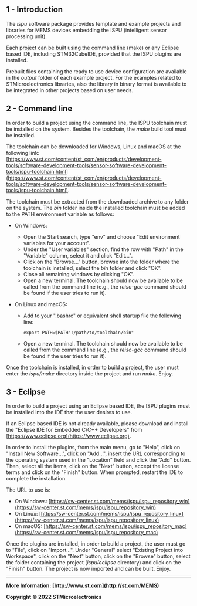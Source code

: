## 1 - Introduction

The *ispu* software package provides template and example projects and libraries for MEMS devices embedding the ISPU (intelligent sensor processing unit).

Each project can be built using the command line (make) or any Eclipse based IDE, including STM32CubeIDE, provided that the ISPU plugins are installed.

Prebuilt files containing the ready to use device configuration are available in the *output* folder of each example project. For the examples related to STMicroelectronics libraries, also the library in binary format is available to be integrated in other projects based on user needs.

## 2 - Command line

In order to build a project using the command line, the ISPU toolchain must be installed on the system. Besides the toolchain, the *make* build tool must be installed.

The toolchain can be downloaded for Windows, Linux and macOS at the following link: [https://www.st.com/content/st_com/en/products/development-tools/software-development-tools/sensor-software-development-tools/ispu-toolchain.html](https://www.st.com/content/st_com/en/products/development-tools/software-development-tools/sensor-software-development-tools/ispu-toolchain.html).

The toolchain must be extracted from the downloaded archive to any folder on the system. The *bin* folder inside the installed toolchain must be added to the PATH environment variable as follows:

* On Windows:

  * Open the Start search, type "env" and choose "Edit environment variables for your account".
  * Under the "User variables" section, find the row with "Path" in the "Variable" column, select it and click "Edit...".
  * Click on the "Browse..." button, browse into the folder where the toolchain is installed, select the *bin* folder and click "OK".
  * Close all remaining windows by clicking "OK".
  * Open a new terminal. The toolchain should now be available to be called from the command line (e.g., the *reisc-gcc* command should be found if the user tries to run it).

* On Linux and macOS:

  * Add to your ".bashrc" or equivalent shell startup file the following line:

    ```shell
    export PATH=$PATH":/path/to/toolchain/bin"
    ```

  * Open a new terminal. The toolchain should now be available to be called from the command line (e.g., the *reisc-gcc* command should be found if the user tries to run it).

Once the toolchain is installed, in order to build a project, the user must enter the *ispu/make* directory inside the project and run *make*. Enjoy.

## 3 - Eclipse

In order to build a project using an Eclipse based IDE, the ISPU plugins must be installed into the IDE that the user desires to use.

If an Eclipse based IDE is not already available, please download and install the "Eclipse IDE for Embedded C/C++ Developers" from [https://www.eclipse.org](https://www.eclipse.org).

In order to install the plugins, from the main menu, go to "Help", click on "Install New Software...", click on "Add…", insert the URL corresponding to the operating system used in the "Location" field and click the “Add" button. Then, select all the items, click on the "Next" button, accept the license terms and click on the "Finish" button. When prompted, restart the IDE to complete the installation.

The URL to use is:

* On Windows: [https://sw-center.st.com/mems/ispu/ispu_repository_win](https://sw-center.st.com/mems/ispu/ispu_repository_win)
* On Linux: [https://sw-center.st.com/mems/ispu/ispu_repository_linux](https://sw-center.st.com/mems/ispu/ispu_repository_linux)
* On macOS: [https://sw-center.st.com/mems/ispu/ispu_repository_mac](https://sw-center.st.com/mems/ispu/ispu_repository_mac)

Once the plugins are installed, in order to build a project, the user must go to "File", click on "Import...". Under "General" select "Existing Project into Workspace", click on the "Next" button, click on the "Browse" button, select the folder containing the project (*ispu/eclipse* directory) and click on the "Finish" button. The project is now imported and can be built. Enjoy.

------

**More Information: [http://www.st.com](http://st.com/MEMS)**

**Copyright © 2022 STMicroelectronics**
